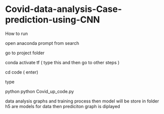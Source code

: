 # Covid-data-analysis-Case-prediction-using-CNN

How to run 

open anaconda prompt from search 

go to project folder 

conda activate tf ( type this and then go to other steps ) 

cd code ( enter)

type 

python python Covid_up_code.py  

data analysis graphs and training process then model will be store in folder h5 are models for data 
then prediciton graph is diplayed
